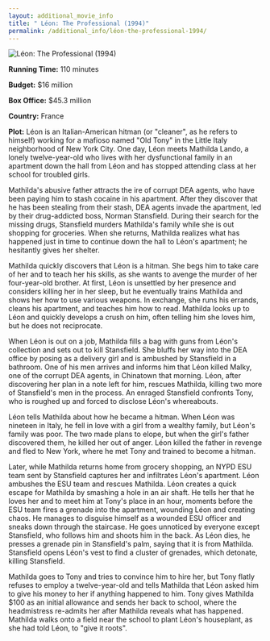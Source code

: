 ```yaml
---
layout: additional_movie_info
title: " Léon: The Professional (1994)"
permalink: /additional_info/léon-the-professional-1994/
---
```


![ Léon: The Professional (1994)](https://upload.wikimedia.org/wikipedia/en/thumb/0/03/Leon-poster.jpg/220px-Leon-poster.jpg)

**Running Time:** 110 minutes

**Budget:** $16 million

**Box Office:** $45.3 million

**Country:** France

**Plot:** Léon is an Italian-American hitman (or "cleaner", as he refers to himself) working for a mafioso named "Old Tony" in the Little Italy neighborhood of New York City. One day, Léon meets Mathilda Lando, a lonely twelve-year-old who lives with her dysfunctional family in an apartment down the hall from Léon and has stopped attending class at her school for troubled girls.

Mathilda's abusive father attracts the ire of corrupt DEA agents, who have been paying him to stash cocaine in his apartment. After they discover that he has been stealing from their stash, DEA agents invade the apartment, led by their drug-addicted boss, Norman Stansfield. During their search for the missing drugs, Stansfield murders Mathilda's family while she is out shopping for groceries. When she returns, Mathilda realizes what has happened just in time to continue down the hall to Léon's apartment; he hesitantly gives her shelter.

Mathilda quickly discovers that Léon is a hitman. She begs him to take care of her and to teach her his skills, as she wants to avenge the murder of her four-year-old brother. At first, Léon is unsettled by her presence and considers killing her in her sleep, but he eventually trains Mathilda and shows her how to use various weapons. In exchange, she runs his errands, cleans his apartment, and teaches him how to read. Mathilda looks up to Léon and quickly develops a crush on him, often telling him she loves him, but he does not reciprocate.

When Léon is out on a job, Mathilda fills a bag with guns from Léon's collection and sets out to kill Stansfield. She bluffs her way into the DEA office by posing as a delivery girl and is ambushed by Stansfield in a bathroom. One of his men arrives and informs him that Léon killed Malky, one of the corrupt DEA agents, in Chinatown that morning. Léon, after discovering her plan in a note left for him, rescues Mathilda, killing two more of Stansfield's men in the process. An enraged Stansfield confronts Tony, who is roughed up and forced to disclose Léon's whereabouts.

Léon tells Mathilda about how he became a hitman. When Léon was nineteen in Italy, he fell in love with a girl from a wealthy family, but Léon's family was poor. The two made plans to elope, but when the girl's father discovered them, he killed her out of anger. Léon killed the father in revenge and fled to New York, where he met Tony and trained to become a hitman.

Later, while Mathilda returns home from grocery shopping, an NYPD ESU team sent by Stansfield captures her and infiltrates Léon's apartment. Léon ambushes the ESU team and rescues Mathilda. Léon creates a quick escape for Mathilda by smashing a hole in an air shaft. He tells her that he loves her and to meet him at Tony's place in an hour, moments before the ESU team fires a grenade into the apartment, wounding Léon and creating chaos. He manages to disguise himself as a wounded ESU officer and sneaks down through the staircase. He goes unnoticed by everyone except Stansfield, who follows him and shoots him in the back. As Léon dies, he presses a grenade pin in Stansfield's palm, saying that it is from Mathilda. Stansfield opens Léon's vest to find a cluster of grenades, which detonate, killing Stansfield.

Mathilda goes to Tony and tries to convince him to hire her, but Tony flatly refuses to employ a twelve-year-old and tells Mathilda that Léon asked him to give his money to her if anything happened to him. Tony gives Mathilda $100 as an initial allowance and sends her back to school, where the headmistress re-admits her after Mathilda reveals what has happened. Mathilda walks onto a field near the school to plant Léon's houseplant, as she had told Léon, to "give it roots".